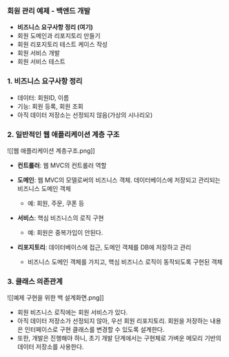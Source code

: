 ### 회원 관리 예제 - 백엔드 개발

- **비즈니스 요구사항 정리 (여기)**
- 회원 도메인과 리포지토리 만들기
- 회원 리포지토리 테스트 케이스 작성
- 회원 서비스 개발
- 회원 서비스 테스트


### 1. 비즈니스 요구사항 정리

- 데이터: 회원ID, 이름
- 기능: 회원 등록, 회원 조회
- 아직 데이터 저장소는 선정되지 않음(가상의 시나리오)


### 2. 일반적인 웹 애플리케이션 계층 구조
![[웹 애플리케이션 계층구조.png]]

- **컨트롤러**: 웹 MVC의 컨트롤러 역할

- **도메인**: 웹 MVC의 모델로써의 비즈니스 객체. 데이터베이스에 저장되고 관리되는 비즈니스 도메인 객체
	- 예: 회원, 주문, 쿠폰 등

- **서비스**: 핵심 비즈니스의 로직 구현
	- 예: 회원은 중복가입이 안된다.

- **리포지토리**: 데이터베이스에 접근, 도메인 객체를 DB에 저장하고 관리
	- 비즈니스 도메인 객체를 가지고, 핵심 비즈니스 로직이 동작되도록 구현된 객체


### 3. 클래스 의존관계
![[예제 구현을 위한 백 설계화면.png]]

- 회원 비즈니스 로직에는 회원 서비스가 있다.
- 아직 데이터 저장소가 선정되지 않아, 우선 회원 리포지토리. 회원을 저장하는 내용은 인터페이스로 구현 클래스를 변경할 수 있도록 설계한다.
- 또한, 개발은 진행해야 하니, 초기 개발 단계에서는 구현체로 가벼운 메모리 기반의 데이터 저장소를 사용한다.
